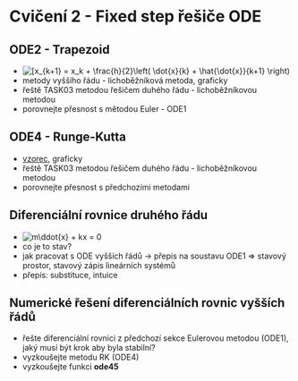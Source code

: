 ﻿# Cvičení 2 - Fixed step řešiče ODE

## ODE2 - Trapezoid
* ![\[x_{k+1} = x_k + \frac{h}{2}\left(  \dot{x}_{k} + \hat{\dot{x}}_{k+1}   \right)](https://render.githubusercontent.com/render/math?math=%5Bx_%7Bk%2B1%7D%20%3D%20x_k%20%2B%20%5Cfrac%7Bh%7D%7B2%7D%5Cleft(%20%20%5Cdot%7Bx%7D_%7Bk%7D%20%2B%20%5Chat%7B%5Cdot%7Bx%7D%7D_%7Bk%2B1%7D%20%20%20%5Cright))
* metody vyššího řádu - lichoběžníková metoda, graficky
* řeště TASK03 metodou řešičem duhého řádu - lichoběžníkovou metodou
* porovnejte přesnost s mětodou Euler - ODE1

## ODE4 - Runge-Kutta
* [vzorec](https://en.wikipedia.org/wiki/Runge%E2%80%93Kutta_methods), graficky
* řeště TASK03 metodou řešičem duhého řádu - lichoběžníkovou metodou
* porovnejte přesnost s předchozími metodami


## Diferenciální rovnice druhého řádu
* ![m\ddot{x} + kx = 0](https://render.githubusercontent.com/render/math?math=m%5Cddot%7Bx%7D%20%2B%20kx%20%3D%200)
* co je to stav?
* jak pracovat s ODE vyšších řádů -> přepis na soustavu ODE1 => stavový prostor, stavový zápis lineárních systémů
* přepís: substituce, intuice

## Numerické řešení diferenciálních rovnic vyšších řádů
* řešte diferenciální rovnici z předchozí sekce Eulerovou metodou (ODE1), jaký musí být krok aby byla stabilní?
* vyzkoušejte metodu RK (ODE4)
* vyzkoušejte funkci **ode45**
